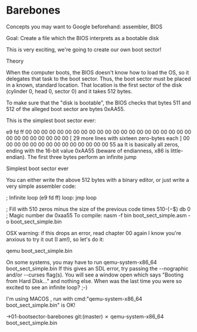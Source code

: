 # Barebones

Concepts you may want to Google beforehand: assembler, BIOS

Goal: Create a file which the BIOS interprets as a bootable disk

This is very exciting, we're going to create our own boot sector!

Theory

When the computer boots, the BIOS doesn't know how to load the OS, so it delegates that task to the boot sector. Thus, the boot sector must be placed in a known, standard location. That location is the first sector of the disk (cylinder 0, head 0, sector 0) and it takes 512 bytes.

To make sure that the "disk is bootable", the BIOS checks that bytes 511 and 512 of the alleged boot sector are bytes 0xAA55.

This is the simplest boot sector ever:

e9 fd ff 00 00 00 00 00 00 00 00 00 00 00 00 00
00 00 00 00 00 00 00 00 00 00 00 00 00 00 00 00
[ 29 more lines with sixteen zero-bytes each ]
00 00 00 00 00 00 00 00 00 00 00 00 00 00 55 aa
It is basically all zeros, ending with the 16-bit value 0xAA55 (beware of endianness, x86 is little-endian). The first three bytes perform an infinite jump

Simplest boot sector ever

You can either write the above 512 bytes with a binary editor, or just write a very simple assembler code:

; Infinite loop (e9 fd ff)
loop:
    jmp loop 

; Fill with 510 zeros minus the size of the previous code
times 510-($-$$) db 0
; Magic number
dw 0xaa55 
To compile: nasm -f bin boot_sect_simple.asm -o boot_sect_simple.bin

OSX warning: if this drops an error, read chapter 00 again
I know you're anxious to try it out (I am!), so let's do it:

qemu boot_sect_simple.bin

On some systems, you may have to run qemu-system-x86_64 boot_sect_simple.bin If this gives an SDL error, try passing the --nographic and/or --curses flag(s).
You will see a window open which says "Booting from Hard Disk..." and nothing else. When was the last time you were so excited to see an infinite loop? ;-)


I'm using MACOS , run with cmd:"qemu-system-x86_64 boot_sect_simple.bin" is OK!

->01-bootsector-barebones git:(master) ✗ qemu-system-x86_64 boot_sect_simple.bin